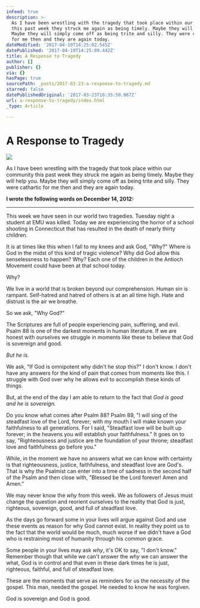 ```yaml
---
inFeed: true
description: >-
  As I have been wrestling with the tragedy that took place within our community
  this past week they struck me again as being timely. Maybe they will help you.
  Maybe they will simply come off as being trite and silly. They were cathartic
  for me then and they are again today. 
dateModified: '2017-04-19T14:25:02.545Z'
datePublished: '2017-04-19T14:25:09.442Z'
title: A Response to Tragedy
author: []
publisher: {}
via: {}
hasPage: true
sourcePath: _posts/2017-03-23-a-response-to-tragedy.md
starred: false
datePublishedOriginal: '2017-03-23T16:35:50.067Z'
url: a-response-to-tragedy/index.html
_type: Article

---
```

# A Response to Tragedy
![](https://the-grid-user-content.s3-us-west-2.amazonaws.com/dec5464e-9382-4bbe-b525-aaaf124baa7b.jpg)

As I have been wrestling with the tragedy that took place within our community this past week they struck me again as being timely. Maybe they will help you. Maybe they will simply come off as being trite and silly. They were cathartic for me then and they are again today. 

**I wrote the following words on December 14, 2012:**

---

This week we have seen in our world two tragedies. Tuesday night a student at EMU was killed. Today we are experiencing the horror of a school shooting in Connecticut that has resulted in the death of nearly thirty children. 

It is at times like this when I fall to my knees and ask God, "Why?" Where is God in the midst of this kind of tragic violence? Why did God allow this senselessness to happen? Why? Each one of the children in the Antioch Movement could have been at that school today. 

Why?

We live in a world that is broken beyond our comprehension. Human sin is rampant. Self-hatred and hatred of others is at an all time high. Hate and distrust is the air we breathe. 

So we ask, "Why God?"

The Scriptures are full of people experiencing pain, suffering, and evil. Psalm 88 is one of the darkest moments in human literature. If we are honest with ourselves we struggle in moments like these to believe that God is sovereign and good. 

_But he is._

We ask, "If God is omnipotent why didn't he stop this?" I don't know. I don't have any answers for the kind of pain that comes from moments like this. I struggle with God over why he allows evil to accomplish these kinds of things. 

But, at the end of the day I am able to return to the fact that _God is good and he is sovereign._

Do you know what comes after Psalm 88? Psalm 89, "I will sing of the steadfast love of the Lord, forever; with my mouth I will make known your faithfulness to all generations. For I said, "Steadfast love will be built up forever; in the heavens you will establish your faithfulness." It goes on to say, "Righteousness and justice are the foundation of your throne; steadfast love and faithfulness go before you."

While, in the moment we have no answers what we can know with certainty is that righteousness, justice, faithfulness, and steadfast love are God's. That is why the Psalmist can enter into a time of sadness in the second half of the Psalm and then close with, "Blessed be the Lord forever! Amen and Amen."

We may never know the _why_ from this week. We as followers of Jesus must change the question and reorient ourselves to the reality that God is just, righteous, sovereign, good, and full of steadfast love. 

As the days go forward some in your lives will argue against God and use these events as reason for why God cannot exist. In reality they point us to the fact that the world would be much, much worse if we didn't have a God who is restraining most of humanity through his common grace. 

Some people in your lives may ask _why_, it's OK to say, "I don't know." Remember though that while we can't answer the _why_ we can answer the what, God is in control and that even in these dark times he is just, righteous, faithful, and full of steadfast love. 

These are the moments that serve as reminders for us the necessity of the gospel. This man, needed the gospel. He needed to know he was forgiven.

God is sovereign and God is good.